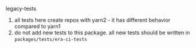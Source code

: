legacy-tests

1. all tests here create repos with yarn2 - it has different behavior compared to yarn1
2. do not add new tests to this package. all new tests should be written in `packages/tests/era-ci-tests`
